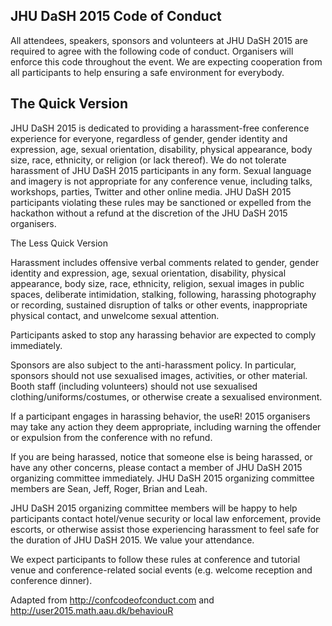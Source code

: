 ## JHU DaSH 2015 Code of Conduct

All attendees, speakers, sponsors and volunteers at JHU DaSH 2015 are required to agree with the following code of conduct. Organisers will enforce this code throughout the event. We are expecting cooperation from all participants to help ensuring a safe environment for everybody.

## The Quick Version

JHU DaSH 2015 is dedicated to providing a harassment-free conference experience for everyone, regardless of gender, gender identity and expression, age, sexual orientation, disability, physical appearance, body size, race, ethnicity, or religion (or lack thereof). We do not tolerate harassment of JHU DaSH 2015 participants in any form. Sexual language and imagery is not appropriate for any conference venue, including talks, workshops, parties, Twitter and other online media. JHU DaSH 2015 participants violating these rules may be sanctioned or expelled from the hackathon without a refund at the discretion of the JHU DaSH 2015 organisers.

The Less Quick Version

Harassment includes offensive verbal comments related to gender, gender identity and expression, age, sexual orientation, disability, physical appearance, body size, race, ethnicity, religion, sexual images in public spaces, deliberate intimidation, stalking, following, harassing photography or recording, sustained disruption of talks or other events, inappropriate physical contact, and unwelcome sexual attention.

Participants asked to stop any harassing behavior are expected to comply immediately.

Sponsors are also subject to the anti-harassment policy. In particular, sponsors should not use sexualised images, activities, or other material. Booth staff (including volunteers) should not use sexualised clothing/uniforms/costumes, or otherwise create a sexualised environment.

If a participant engages in harassing behavior, the useR! 2015 organisers may take any action they deem appropriate, including warning the offender or expulsion from the conference with no refund.

If you are being harassed, notice that someone else is being harassed, or have any other concerns, please contact a member of JHU DaSH 2015 organizing committee immediately. JHU DaSH 2015 organizing committee members are Sean, Jeff, Roger, Brian and Leah. 

JHU DaSH 2015 organizing committee members will be happy to help participants contact hotel/venue security or local law enforcement, provide escorts, or otherwise assist those experiencing harassment to feel safe for the duration of JHU DaSH 2015. We value your attendance.

We expect participants to follow these rules at conference and tutorial venue and conference-related social events (e.g. welcome reception and conference dinner).

Adapted from http://confcodeofconduct.com and http://user2015.math.aau.dk/behaviouR